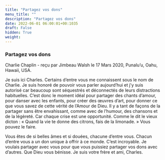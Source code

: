 ```yaml
---
title: "Partagez vos dons"
menu_title: ""
description: "Partagez vos dons"
date: 2022-06-01 06:00:01+00:1035
draft: False
hidden: True
weight:
---
```

### Partagez vos dons

Charlie Chaplin - reçu par Jimbeau Walsh le 17 Mars 2020, Punalu’u, Oahu, Hawaii, USA.

Je suis ici Charles. Certains d’entre vous me connaissent sous le nom de Charlie. Je suis honoré de pouvoir vous parler aujourd’hui et j’y suis autorisé car beaucoup sont séquestrés et déconnectés de leurs distractions habituelles. C’est donc le moment idéal pour partager des chants d’amour, pour danser avec les enfants, pour créer des œuvres d’art, pour donner ce que vous savez de cette vérité de l’Amour de Dieu. Il y a tant de façons de la partager sans être envahissant, comme avec de l’humour, des chansons et de la légèreté. Car chaque crise est une opportunité. Comme le dit le vieux dicton : « Quand la vie te donne des citrons, fais de la limonade. » Vous pouvez le faire.

Vous êtes de si belles âmes et si douées, chacune d’entre vous. Chacun d’entre vous a un don unique à offrir à ce monde. C’est incroyable. Je voulais partager avec vous pour que vous puissiez partager vos dons avec d’autres. Que Dieu vous bénisse.
Je suis votre frère et ami, Charles.
